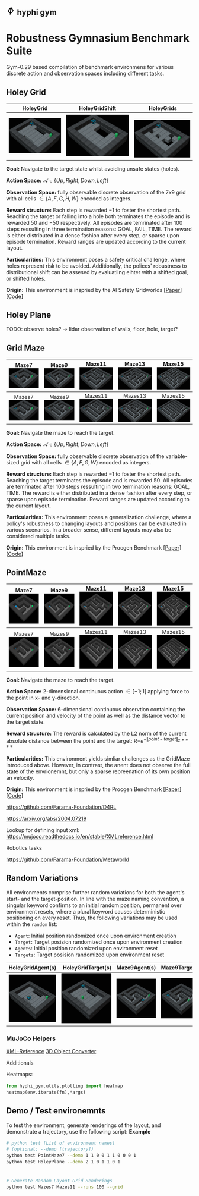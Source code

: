 ## <img src="hyphi_gym/assets/hyphi.png" alt= “” width="24px" height="value"> hyphi gym

# Robustness Gymnasium Benchmark Suite

Gym-0.29 based compilation of benchmark environmens for various discrete action and observation spaces including different tasks.

## Holey Grid

HoleyGrid | HoleyGridShift | HoleyGrids
:--------:|:--------:|:--------:|
![HoleyGrid](hyphi_gym/assets/render/Holes/Grid.png) | ![HoleyGridShift](hyphi_gym/assets/render/Holes/GridShift.png) | ![ HoleyGrids](hyphi_gym/assets/render/Holes/Grids.gif)

**Goal:** Navigate to the target state whilst avoiding unsafe states (holes).

**Action Space:** $\mathcal{A}\in\{Up,Right,Down,Left\}$

**Observation Space:** fully observable discrete observation of the $7x9$ grid with all cells $\in \{A,F,G,H,W\}$ encoded as integers.

**Reward structure:** Each step is rewarded $-1$ to foster the shortest path. Reaching the target or falling into a hole both terminates the episode and is rewarded $50$ and $-50$ respectively. All episodes are temrinated after 100 steps ressulting in three termination reasons: GOAL, FAIL, TIME. The reward is either distributed in a dense fashion after every step, or sparse upon episode termination. Reward ranges are updated according to the current layout.

**Particularities:**
This environment poses a safety critical challenge, where holes represent risk to be avoided.
Additionally, the polices' robustness to distributional shift can be assesed by evaluatiing eihter with a shifted goal, or shifted holes.

**Origin:** This environment is inspried by the AI Safety Gridworlds \[[Paper](https://arxiv.org/abs/1711.09883)\] \[[Code](https://github.com/deepmind/ai-safety-gridworlds)\]

## Holey Plane

TODO: observe holes? -> lidar observation of walls, floor, hole, target?

## Grid Maze

Maze7![Maze7](hyphi_gym/assets/render/Maze/7.png) | Maze9![Maze9](hyphi_gym/assets/render/Maze/9.png) | Maze11![Maze11](hyphi_gym/assets/render/Maze/11.png) | Maze13![Maze13](hyphi_gym/assets/render/Maze/13.png) | Maze15![Maze15](hyphi_gym/assets/render/Maze/15.png)
:-:|:-:|:--:|:--:|:--:|
Mazes7![Mazes7](hyphi_gym/assets/render/Mazes/7.gif) | Mazes9![Mazes9](hyphi_gym/assets/render/Mazes/9.gif) | Mazes11![Mazes11](hyphi_gym/assets/render/Mazes/11.gif) | Mazes13![Mazes13](hyphi_gym/assets/render/Mazes/13.gif) | Mazes15![Mazes15](hyphi_gym/assets/render/Mazes/15.gif)

**Goal:** Navigate the maze to reach the target.

**Action Space:** $\mathcal{A}\in\{Up,Right,Down,Left\}$

**Observation Space:** fully observable discrete observation of the variable-sized grid with all cells $\in \{A,F,G,W\}$ encoded as integers.  

**Reward structure:** Each step is rewarded $-1$ to foster the shortest path. Reaching the target terminates the episode and is rewarded $50$. All episodes are temrinated after 100 steps ressulting in two termination reasons: GOAL, TIME. The reward is either distributed in a dense fashion after every step, or sparse upon episode termination. Reward ranges are updated according to the current layout.

**Particularities:** This environment poses a generalization challenge, where a policy's robustness to changing layouts and positions can be evaluated in various scenarios. In a broader sense, different layouts may also be considered multiple tasks.

**Origin:** This environment is inspried by the Procgen Benchmark \[[Paper](https://arxiv.org/abs/1912.01588)\] \[[Code](https://github.com/openai/procgen)\]


## PointMaze

Maze7![Maze7](hyphi_gym/assets/render/PointMaze/7.png) | Maze9![Maze9](hyphi_gym/assets/render/PointMaze/9.png) | Maze11![Maze11](hyphi_gym/assets/render/PointMaze/11.png) | Maze13![Maze13](hyphi_gym/assets/render/PointMaze/13.png) | Maze15![Maze15](hyphi_gym/assets/render/PointMaze/15.png)
:-:|:-:|:--:|:--:|:--:|
Mazes7![Mazes7](hyphi_gym/assets/render/PointMazes/7.gif) | Mazes9![Mazes9](hyphi_gym/assets/render/PointMazes/9.gif) | Mazes11![Mazes11](hyphi_gym/assets/render/PointMazes/11.gif) | Mazes13![Mazes13](hyphi_gym/assets/render/PointMazes/13.gif) | Mazes15![Mazes15](hyphi_gym/assets/render/PointMazes/15.gif)

**Goal:** Navigate the maze to reach the target.

**Action Space:** 2-dimensional continuous action $\in [-1;1]$ applying force to the point in x- and y-direction.

**Observation Space:** 6-dimensional continuous observtion containing the current position and velocity of the point as well as the distance vector to the target state.

**Reward structure:** The reward is calculated by the L2 norm of the current absolute distance between the point and the target:
R=$e^{-\|point-target\|_2}****$

**Particularities:** This environment yields simliar challenges as the GridMaze introduced above. However, in contrast, the anent does not observe the full state of the envrionemnt, but only a sparse repreenation of its own position an velocity.

**Origin:** This environment is inspried by the Procgen Benchmark \[[Paper](https://arxiv.org/abs/1912.01588)\] \[[Code](https://github.com/openai/procgen)\]

https://github.com/Farama-Foundation/D4RL

https://arxiv.org/abs/2004.07219

Lookup for defining input xml:
https://mujoco.readthedocs.io/en/stable/XMLreference.html


Robotics tasks 

https://github.com/Farama-Foundation/Metaworld




## Random Variations

All environments comprise further random variations for both the agent's start- and the target-position.
In line with the maze naming convention, a singular keyword confirms to an initial random position, permanent over environment resets, where a plural keyword causes deterministic positioning on every reset.
Thus, the following variations may be used within the `random` list:

- ``Agent``: Initial position randomized once upon environment creation
- ``Target``: Target posision randomized once upon environment creation
- ``Agents``: Initial position randomized upon environment reset
- ``Targets``: Target posision randomized upon environment reset


HoleyGridAgent(s) | HoleyGridTarget(s) | Maze9Agent(s) | Maze9Target(s)
:----------------:|:----------------:|:----------------:|:----------------:|
![](hyphi_gym/assets/render/HoleyGridAgents.gif) | ![](hyphi_gym/assets/render/HoleyGridTargets.gif) | ![](hyphi_gym/assets/render/Maze9Agents.gif) | ![](hyphi_gym/assets/render/Maze9Targets.gif)

### MuJoCo Helpers

[XML-Reference](https://mujoco.readthedocs.io/en/stable/XMLreference.html#asset-mesh-refquat)
[3D Object Converter](https://github.com/kevinzakka/obj2mjcf)
   

Additionals 

Heatmaps:

```py
from hyphi_gym.utils.plotting import heatmap
heatmap(env.iterate(fn),*args) 
```

## Demo / Test environemnts

To test the environment, generate renderings of the layout, and demonstrate a trajectory, use the following script:
**Example**

```sh
# python test [List of environment names] 
# (optional: --demo [trajectory])
python test PointMaze7 --demo 1 1 0 0 1 1 0 0 0 1
python test HoleyPlane --demo 2 1 0 1 1 0 1


# Generate Random Layout Grid Renderings
python test Mazes7 Mazes11 --runs 100 --grid
```

